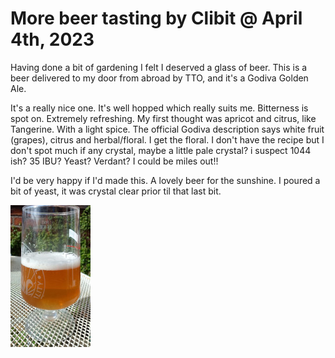 # More beer tasting by Clibit @ April 4th, 2023

Having done a bit of gardening I felt I deserved a glass of beer.
This is a beer delivered to my door from abroad by TTO, and it's a
Godiva Golden Ale. 
 
It's a really nice one.
It's well hopped which really suits me.
Bitterness is spot on.
Extremely refreshing.
My first thought was apricot and citrus, like Tangerine.
With a light spice.
The official Godiva description says white fruit (grapes), citrus and
herbal/floral.
I get the floral.
I don't have the recipe but I don't spot much if any crystal, maybe a
little pale crystal? i suspect 1044 ish? 35 IBU? Yeast? Verdant?
I could be miles out!! 
 
I'd be very happy if I'd made this.
A lovely beer for the sunshine.
I poured a bit of yeast, it was crystal clear prior til that last bit. 

[![fig_1](1_small.jpg)](1.jpg)
